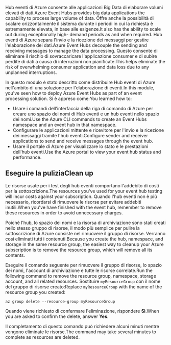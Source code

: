 <span data-ttu-id="88395-101">Hub eventi di Azure consente alle applicazioni Big Data di elaborare volumi elevati di dati.</span><span class="sxs-lookup"><span data-stu-id="88395-101">Azure Event Hubs provides big data applications the capability to process large volume of data.</span></span> <span data-ttu-id="88395-102">Offre anche la possibilità di scalare orizzontalmente il sistema durante i periodi in cui la richiesta è estremamente elevata, in base alle esigenze.</span><span class="sxs-lookup"><span data-stu-id="88395-102">It also has the ability to scale out during exceptionally high- demand periods as and when required.</span></span> <span data-ttu-id="88395-103">Hub eventi di Azure separa l'invio e la ricezione dei messaggi per gestire l'elaborazione dei dati.</span><span class="sxs-lookup"><span data-stu-id="88395-103">Azure Event Hubs decouple the sending and receiving messages to manage the data processing.</span></span> <span data-ttu-id="88395-104">Questo consente di eliminare il rischio di sovraccaricare l'applicazione consumer e di subire perdite di dati a causa di interruzioni non pianificate.</span><span class="sxs-lookup"><span data-stu-id="88395-104">This helps eliminate the risk of overwhelming consumer application and data loss due to any unplanned interruptions.</span></span>

<span data-ttu-id="88395-105">In questo modulo è stato descritto come distribuire Hub eventi di Azure nell'ambito di una soluzione per l'elaborazione di eventi.</span><span class="sxs-lookup"><span data-stu-id="88395-105">In this module, you've seen how to deploy Azure Event Hubs as part of an event processing solution.</span></span> <span data-ttu-id="88395-106">Si è appreso come:</span><span class="sxs-lookup"><span data-stu-id="88395-106">You learned how to:</span></span>

- <span data-ttu-id="88395-107">Usare i comandi dell'interfaccia della riga di comando di Azure per creare uno spazio dei nomi di Hub eventi e un hub eventi nello spazio dei nomi.</span><span class="sxs-lookup"><span data-stu-id="88395-107">Use the Azure CLI commands to create an Event Hubs namespace and an event hub in that namespace.</span></span> 
- <span data-ttu-id="88395-108">Configurare le applicazioni mittente e ricevitore per l'invio e la ricezione dei messaggi tramite l'hub eventi.</span><span class="sxs-lookup"><span data-stu-id="88395-108">Configure sender and receiver applications to send and receive messages through the event hub.</span></span>
- <span data-ttu-id="88395-109">Usare il portale di Azure per visualizzare lo stato e le prestazioni dell'hub eventi.</span><span class="sxs-lookup"><span data-stu-id="88395-109">Use the Azure portal to view your event hub status and performance.</span></span>

## <a name="clean-up"></a><span data-ttu-id="88395-110">Eseguire la pulizia</span><span class="sxs-lookup"><span data-stu-id="88395-110">Clean up</span></span> 
<!---TODO: Do we need to include cleanup for the free education tier?--->

<span data-ttu-id="88395-111">Le risorse usate per i test degli hub eventi comportano l'addebito di costi per la sottoscrizione.</span><span class="sxs-lookup"><span data-stu-id="88395-111">The resources you've used for your event hub testing will incur costs against your subscription.</span></span> <span data-ttu-id="88395-112">Quando l'hub eventi non è più necessario, ricordarsi di rimuovere le risorse per evitare addebiti inutili.</span><span class="sxs-lookup"><span data-stu-id="88395-112">When you've have finished with the event hub, remember to remove these resources in order to avoid unnecessary charges.</span></span>

<span data-ttu-id="88395-113">Poiché l'hub, lo spazio dei nomi e la risorsa di archiviazione sono stati creati nello stesso gruppo di risorse, il modo più semplice per pulire la sottoscrizione di Azure consiste nel rimuovere il gruppo di risorse. Verranno così eliminati tutti i contenuti.</span><span class="sxs-lookup"><span data-stu-id="88395-113">Because you create the hub, namespace, and storage in the same resource group, the easiest way to cleanup your Azure subscription is to remove the resource group, which will remove all its contents.</span></span> 

<span data-ttu-id="88395-114">Eseguire il comando seguente per rimuovere il gruppo di risorse, lo spazio dei nomi, l'account di archiviazione e tutte le risorse correlate.</span><span class="sxs-lookup"><span data-stu-id="88395-114">Run the following command to remove the resource group, namespace, storage account, and all related resources.</span></span> <span data-ttu-id="88395-115">Sostituire `myResourceGroup` con il nome del gruppo di risorse creato:</span><span class="sxs-lookup"><span data-stu-id="88395-115">Replace `myResourceGroup` with the name of the resource group you created:</span></span>

```azurecli
az group delete --resource-group myResourceGroup
```

<span data-ttu-id="88395-116">Quando viene richiesto di confermare l'eliminazione, rispondere **Sì**.</span><span class="sxs-lookup"><span data-stu-id="88395-116">When you are asked to confirm the delete, answer **Yes**.</span></span>

<span data-ttu-id="88395-117">Il completamento di questo comando può richiedere alcuni minuti mentre vengono eliminate le risorse.</span><span class="sxs-lookup"><span data-stu-id="88395-117">The command may take several minutes to complete as resources are deleted.</span></span>
